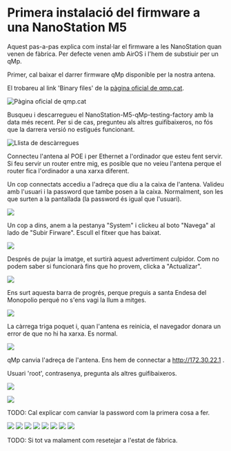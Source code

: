 # Primera instalació del firmware a una NanoStation M5

Aquest pas-a-pas explica com instal·lar el firmware a les NanoStation quan venen de fàbrica.
Per defecte venen amb AirOS i l'hem de substiuir per un qMp.


Primer, cal baixar el darrer firmware qMp disponible per la nostra antena.

El trobareu al link 'Binary files' de la [pàgina oficial de qmp.cat](http://qmp.cat).

![Pàgina oficial de qmp.cat](pantallazos/1-qmpcat.png)

Busqueu i descarregueu el NanoStation-M5-qMp-testing-factory amb la data més recent.
Per si de cas, pregunteu als altres guifibaixeros, no fós que la darrera versió no estigués funcionant.

![Llista de descàrregues](pantallazos/2-fwqmpcat.png)

Connecteu l'antena al POE i per Ethernet a l'ordinador que esteu fent servir.
Si feu servir un router entre mig, es posible que no veieu l'antena
perque el router fica l'ordinador a una xarxa diferent.

Un cop connectats accediu a l'adreça que diu a la caixa de l'antena.
Valideu amb l'usuari i la password que tambe posen a la caixa.
Normalment, son les que surten a la pantallada (la password és igual que l'usuari).

![](pantallazos/3-airos.png)

Un cop a dins, anem a la pestanya "System" i clickeu al boto "Navega" al lado de "Subir Firware".
Escull el fitxer que has baixat.

![](pantallazos/4-airos-firmware-choose.png)

Després de pujar la imatge, et surtirà aquest advertiment culpidor.
Com no podem saber si funcionarà fins que ho provem, clicka a "Actualizar".

![](pantallazos/5-airos-firmware-warning.png)

Ens surt aquesta barra de progrés, perque preguis a santa Endesa del Monopolio perqué no s'ens vagi la llum a mitges.

![](pantallazos/6-airos-firmware-progress.png)

La càrrega triga poquet i, quan l'antena es reinicia, el navegador donara un error de que no hi ha xarxa.
Es normal.

![](pantallazos/7-airos-firmware-aftererror.png)

qMp canvia l'adreça de l'antena.
Ens hem de connectar a http://172.30.22.1 .

Usuari 'root', contrasenya, pregunta als altres guifibaixeros.

![](pantallazos/8-qmp-login.png)


![](pantallazos/9-qmp-welcome.png)


TODO: Cal explicar com canviar la password com la primera cosa a fer.

![](pantallazos/10-qmp-AdminSistemaSistema.png)
![](pantallazos/10-qmp-MenuConfigNode.png)
![](pantallazos/10-qmp-NomMaquina.png)
![](pantallazos/11-qmp-ChangingNodeName.png)
![](pantallazos/12-qmp-ChangingMeshIP4.png)
![](pantallazos/12-qmp-newIp.png)
![](pantallazos/13-qmp-menuconfiguracioxarxa.png)
![](pantallazos/14-qmp-menuconfiguracioxarxa-new.png)


TODO: Si tot va malament com resetejar a l'estat de fàbrica.






